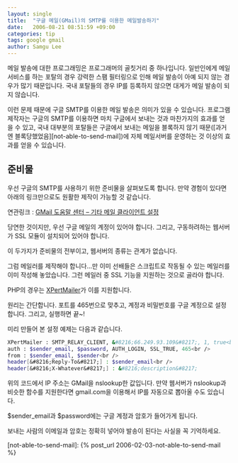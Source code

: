 ```yaml
---
layout: single
title:  "구글 메일(GMail)의 SMTP를 이용한 메일발송하기"
date:   2006-08-21 08:51:59 +09:00
categories: tip
tags: google gmail
author: Samgu Lee
---
```

메일 발송에 대한 프로그래밍은 프로그래머의 골칫거리 중 하나입니다. 일반인에게 메일 서비스를 하는 포탈의 경우 강력한 스팸 필터링으로 인해 메일 발송이 아예 되지 않는 경우가 많기 때문입니다. 국내 포탈들의 경우 IP를 등록하지 않으면 대게가 메일 발송이 되지 않습니다.

이런 문제 때문에 구글 SMTP를 이용한 메일 발송은 의미가 있을 수 있습니다. 프로그램 제작자는 구글의 SMTP를 이용하면 마치 구글에서 보내는 것과 마찬가지의 효과를 얻을 수 있고, 국내 대부분의 포탈들은 구글에서 보내는 메일을 블록하지 않기 때문([과거엔 블록당했었음][not-able-to-send-mail])에 자체 메일서버를 운영하는 것 이상의 효과를 얻을 수 있습니다.

## 준비물

우선 구글의 SMTP를 사용하기 위한 준비물을 살펴보도록 합니다. 만약 경험이 있다면 아래의 링크만으로도 원활한 제작이 가능할 것 같습니다.

연관링크 : [GMail 도움말 센터 &#8211; 기타 메일 클라이언트 설정](http://mail.google.com/support/bin/answer.py?answer=13287&#038;query=smtp&#038;topic=&#038;type=f&#038;ctx=search)

당연한 것이지만, 우선 구글 메일의 계정이 있어야 합니다. 그리고, 구동하려하는 웹서버가 SSL 모듈이 설치되어 있어야 합니다.

이 두가지가 준비물의 전부이고, 웹서버의 종류는 관계가 없습니다.

그럼 메일러를 제작해야 합니다...만 이미 선배들은 스크립트로 작동될 수 있는 메일러를 이미 작성해 놓았습니다. 그런 메일러 중 SSL 기능을 지원하는 것으로 골라야 합니다.

PHP의 경우는 [XPertMailer](http://xpertmailer.sourceforge.net/)가 이를 지원합니다.

원리는 간단합니다. 포트를 465번으로 맞추고, 계정과 비밀번호를 구글 계정으로 설정합니다. 그리고, 실행하면 끝~!

미리 만들어 본 설정 예제는 다음과 같습니다.

```sh
XPertMailer : SMTP_RELAY_CLIENT, &#8216;66.249.93.109&#8217;, 1, true<br />
auth : $sender_email, $password, AUTH_LOGIN, SSL_TRUE, 465<br />
from : $sender_email, $sender<br />
header[&#8216;Reply-To&#8217;] : $sender_email<br />
header[&#8216;X-Whatever&#8217;] : &#8216;description&#8217;
```

위의 코드에서 IP 주소는 GMail을 nslookup한 값입니다. 만약 웹서버가 nslookup과 비슷한 함수를 지원한다면 gmail.com을 이용해서 IP를 자동으로 뽑아올 수도 있습니다.

$sender_email과 $password에는 구글 계정과 암호가 들어가게 됩니다.

보내는 사람의 이메일과 암호는 정확히 넣어야 발송이 된다는 사실을 꼭 기억하세요.

[not-able-to-send-mail]: {% post_url 2006-02-03-not-able-to-send-mail %}
